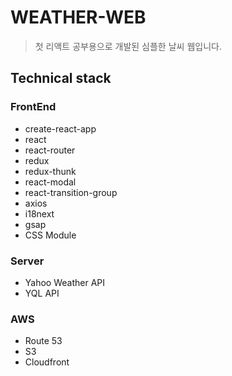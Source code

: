 # WEATHER-WEB
> 첫 리액트 공부용으로 개발된 심플한 날씨 웹입니다.

## Technical stack

### FrontEnd
- create-react-app
- react
- react-router
- redux
- redux-thunk
- react-modal
- react-transition-group
- axios
- i18next
- gsap
- CSS Module

### Server
- Yahoo Weather API
- YQL API

### AWS
- Route 53
- S3
- Cloudfront
